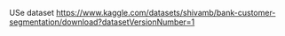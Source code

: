 USe dataset 
https://www.kaggle.com/datasets/shivamb/bank-customer-segmentation/download?datasetVersionNumber=1
